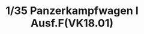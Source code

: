 ---
layout: product
title: "1/35 Panzerkampfwagen I Ausf.F(VK18.01)"
price: "TBA" 
desc: "Maketa"
img_path: "/assets/img/BRNC35143.webp"
brand: "Bronco"
available: false
special_offer: false
new: false
soon: false
cat: "010000"
subcat: "015800"
subsubcat: "0N/A"
sifra: "BRNC35143"
popular: false
spec: false
---